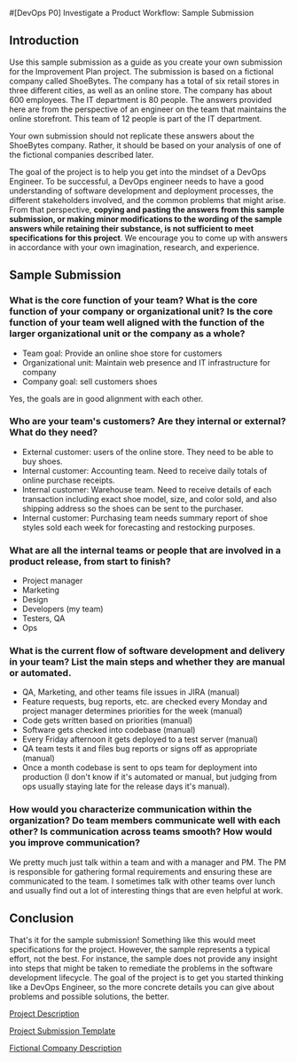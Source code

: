 #[DevOps P0] Investigate a Product Workflow: Sample Submission

## Introduction

Use this sample submission as a guide as you create your own submission for the Improvement Plan project. The submission is based on a fictional company called ShoeBytes. The company has a total of six retail stores in three different cities, as well as an online store. The company has about 600 employees. The IT department is 80 people. The answers provided here are from the perspective of an engineer on the team that maintains the online storefront. This team of 12 people is part of the IT department. 

Your own submission should not replicate these answers about the ShoeBytes company. Rather, it should be based on your analysis of one of the fictional companies described later.

The goal of the project is to help you get into the mindset of a DevOps Engineer. To be successful, a DevOps engineer needs to have a good understanding of software development and deployment processes, the different stakeholders involved, and the common problems that might arise. From that perspective, **copying and pasting the answers from this sample submission, or making minor modifications to the wording of the sample answers while retaining their substance, is not sufficient to meet specifications for this project**. We encourage you to come up with answers in accordance with your own imagination, research, and experience. 


## Sample Submission

### What is the core function of your team? What is the core function of your company or organizational unit? Is the core function of your team well aligned with the function of the larger organizational unit or the company as a whole?

* Team goal: Provide an online shoe store for customers
* Organizational unit: Maintain web presence and IT infrastructure for company
* Company goal: sell customers shoes

Yes, the goals are in good alignment with each other.

### Who are your team's customers? Are they internal or external? What do they need?

* External customer: users of the online store. They need to be able to buy shoes.
* Internal customer: Accounting team. Need to receive daily totals of online purchase receipts.
* Internal customer: Warehouse team. Need to receive details of each transaction including exact shoe model, size, and color sold, and also shipping address so the shoes can be sent to the purchaser.
* Internal customer: Purchasing team needs summary report of shoe styles sold each week for forecasting and restocking purposes.

### What are all the internal teams or people that are involved in a product release, from start to finish? 

* Project manager
* Marketing
* Design 
* Developers (my team)
* Testers, QA
* Ops

### What is the current flow of software development and delivery in your team? List the main steps and whether they are manual or automated. 

* QA, Marketing, and other teams file issues in JIRA (manual)
* Feature requests, bug reports, etc. are checked every Monday and project manager determines priorities for the week (manual)
* Code gets written based on priorities (manual)
* Software gets checked into codebase (manual)
* Every Friday afternoon it gets deployed to a test server (manual) 
* QA team tests it and files bug reports or signs off as appropriate (manual) 
* Once a month codebase is sent to ops team for deployment into production (I don't know if it's automated or manual, but judging from ops usually staying late for the release days it's manual).

### How would you characterize communication within the organization? Do team members communicate well with each other? Is communication across teams smooth? How would you improve communication? 

We pretty much just talk within a team and with a manager and PM. The PM is responsible for gathering formal requirements and ensuring these are communicated to the team. I sometimes talk with other teams over lunch and usually find out a lot of interesting things that are even helpful at work. 

## Conclusion

That's it for the sample submission! Something like this would meet specifications for the project. However, the sample represents a typical effort, not the best. For instance, the sample does not provide any insight into steps that might be taken to remediate the problems in the software development lifecycle. The goal of the project is to get you started thinking like a DevOps Engineer, so the more concrete details you can give about problems and possible solutions, the better.

[Project Description](P0_Project_Description.md)

[Project Submission Template](P0_Template.md)

[Fictional Company Description](P0_Fictional_Company.md)